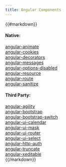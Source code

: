 ```yaml
---
title: Angular Components
---
```

{{#markdown}}
#### Native:  

<a href="https://docs.angularjs.org/guide/animations" target="_blank">angular-animate</a>  
<a href="https://docs.angularjs.org/api/ngCookies/service/$cookies" target="_blank">angular-cookies</a>  
<a href="https://docs.angularjs.org/guide/decorators" target="_blank">  angular-decorators</a>  
<a href="https://docs.angularjs.org/api/ngMessages/directive/ngMessages" target="_blank">angular-messages</a>  
<a href="https://github.com/knivets/angular-options-disabled" target="_blank">angular-options-disabled</a>  
<a href="https://docs.angularjs.org/api/ngResource/service/$resource" target="_blank">  angular-resource</a>  
<a href="https://docs.angularjs.org/api/ngRoute/service/$route" target="_blank"> angular-route </a>  
<a href="https://docs.angularjs.org/api/ngSanitize/service/$sanitize" target="_blank">angular-sanitize</a>  

#### Third Party:  

<a href="https://github.com/AngularAgility/AngularAgility" target="_blank">angular-agility</a>  
<a href="https://angular-ui.github.io/bootstrap/" target="_blank"> angular-bootstrap</a>  
<a href="https://github.com/frapontillo/angular-bootstrap-switch" target="_blank">angular-bootstrap-switch</a>  
<a href="https://github.com/angular-ui/ui-calendar" target="_blank">angular-ui-calendar</a>  
<a href="https://github.com/angular-ui/ui-mask" target="_blank">angular-ui-mask</a>  
<a href="https://github.com/angular-ui/ui-router" target="_blank">angular-ui-router</a>  
<a href="https://github.com/angular-ui/ui-select" target="_blank">angular-ui-select</a>  
<a href="https://github.com/witoldsz/angular-http-auth" target="_blank"> angular-http-auth</a>  
<a href="https://github.com/sparkalow/angular-truncate" target="_blank">angular-truncate</a>  
<a href="https://vitalets.github.io/angular-xeditable/" target="_blank">angular-xeditable</a>  
{{/markdown}}